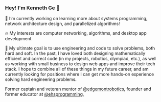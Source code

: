 ### Hey! I'm Kenneth Ge 👋

🔭 I’m currently working on learning more about systems programming, network architecture design, and parallelized algorithms!

🔥 My interests are computer networking, algorithms, and desktop app development

🥅 My ultimate goal is to use engineering and code to solve problems, both hard and soft. In the past, I have loved both designing mathematically efficient and correct code (in my projects, robotics, olympiad, etc.), as well as working with small business to design web apps and improve their tech stack. I hope to combine all of these things in my future career, and am currently looking for positions where I can get more hands-on experience solving hard engineering problems. 

Former captain and veteran mentor of [@edgemontrobotics](https://github.com/edgemontrobotics), founder and former educator at [@ehsprogramming](https://github.com/ehsprogramming), 
